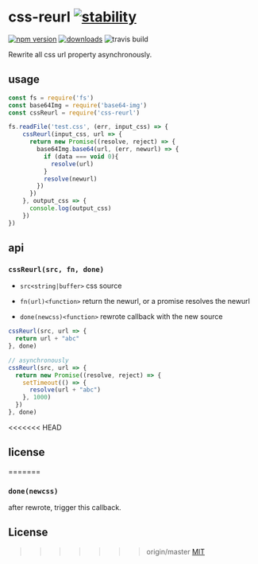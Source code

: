 # css-reurl [![stability][0]][1]
 [![npm version][2]][3] [![downloads][4]][5]
 ![travis build][6]

Rewrite all css url property asynchronously.

## usage

```javascript
const fs = require('fs')
const base64Img = require('base64-img')
const cssReurl = require('css-reurl')

fs.readFile('test.css', (err, input_css) => {
    cssReurl(input_css, url => {
      return new Promise((resolve, reject) => {
        base64Img.base64(url, (err, newurl) => {
          if (data === void 0){
            resolve(url)
          }
          resolve(newurl)
        })
      })      
    }, output_css => {
      console.log(output_css)
    })
})
```

## api

### `cssReurl(src, fn, done)`

* `src<string|buffer>` css source

* `fn(url)<function>` return the newurl, or a promise resolves the newurl

* `done(newcss)<function>` rewrote callback with the new source

```javascript
cssReurl(src, url => {
  return url + "abc"
}, done)
```

```javascript
// asynchronously
cssReurl(src, url => {
  return new Promise((resolve, reject) => {
    setTimeout(() => {
      resolve(url + "abc")
    }, 1000)
  })
}, done)
```

<<<<<<< HEAD
## license
=======
### `done(newcss)` 

after rewrote, trigger this callback.

## License
>>>>>>> origin/master
[MIT](https://tldrlegal.com/license/mit-license)

[0]: https://img.shields.io/badge/stability-stable-green.svg
[1]: https://nodejs.org/api/documentation.html#documentation_stability_index
[2]: https://img.shields.io/npm/v/css-reurl.svg?style=flat-square
[3]: https://npmjs.org/package/css-reurl
[4]: http://img.shields.io/npm/dm/css-reurl.svg?style=flat-square
[5]: https://npmjs.org/package/css-reurl
[6]: https://travis-ci.org/ZhouHansen/css-reurl.svg?branch=master
